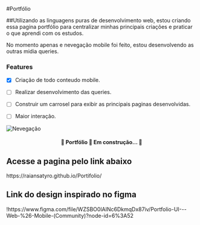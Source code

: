 #Portfólio

##Utilizando as linguagens puras de desenvolvimento web, estou criando essa pagina portfólio para centralizar minhas principais criações e praticar o que aprendi com os estudos.


No momento apenas e nevegação mobile foi feito, estou desenvolvendo as outras midia queries.

### Features

- [x] Criação de todo conteudo mobile.
- [ ] Realizar desenvolvimento das queries.
- [ ] Construir um carrosel para exibir as principais paginas desenvolvidas.
- [ ] Maior interação.


![Nevegação](./src/assets/gifs/Screen_Recording_20220802-194922_Samsung%20Internet.gif)


<h4 align="center"> 
	🚧  Portfólio 🚀 Em construção...  🚧
</h4>


<h2>Acesse a pagina pelo link abaixo</h2>
https://raiansatyro.github.io/Portifolio/


<h2>Link do design  inspirado no figma</h2>
!https://www.figma.com/file/WZSBO0lAINc6DkmqDx87iv/Portfolio-UI---Web-%26-Mobile-(Community)?node-id=6%3A52
